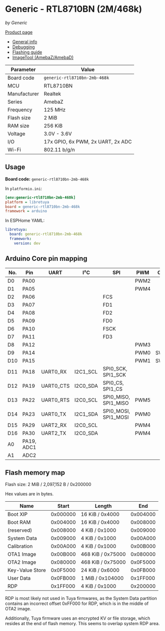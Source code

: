 # Generic - RTL8710BN (2M/468k)

*by Generic*

[Product page](https://kuba2k2.github.io/libretuya/boards/generic-rtl8710bn-2mb-468k/)

- [General info](../../docs/platform/realtek/README.md)
- [Debugging](../../docs/platform/realtek/debugging.md)
- [Flashing guide](../../docs/platform/realtek-ambz/flashing.md)
- [ImageTool (AmebaZ/AmebaD)](https://images.tuyacn.com/smart/Image_Tool/Image_Tool.zip)

Parameter    | Value
-------------|----------------------------------
Board code   | `generic-rtl8710bn-2mb-468k`
MCU          | RTL8710BN
Manufacturer | Realtek
Series       | AmebaZ
Frequency    | 125 MHz
Flash size   | 2 MiB
RAM size     | 256 KiB
Voltage      | 3.0V - 3.6V
I/O          | 17x GPIO, 6x PWM, 2x UART, 2x ADC
Wi-Fi        | 802.11 b/g/n

## Usage

**Board code:** `generic-rtl8710bn-2mb-468k`

In `platformio.ini`:

```ini
[env:generic-rtl8710bn-2mb-468k]
platform = libretuya
board = generic-rtl8710bn-2mb-468k
framework = arduino
```

In ESPHome YAML:

```yaml
libretuya:
  board: generic-rtl8710bn-2mb-468k
  framework:
    version: dev
```

## Arduino Core pin mapping

No. | Pin        | UART      | I²C      | SPI                  | PWM  | Other
----|------------|-----------|----------|----------------------|------|------
D0  | PA00       |           |          |                      | PWM2 |
D1  | PA05       |           |          |                      | PWM4 |
D2  | PA06       |           |          | FCS                  |      |
D3  | PA07       |           |          | FD1                  |      |
D4  | PA08       |           |          | FD2                  |      |
D5  | PA09       |           |          | FD0                  |      |
D6  | PA10       |           |          | FSCK                 |      |
D7  | PA11       |           |          | FD3                  |      |
D8  | PA12       |           |          |                      | PWM3 |
D9  | PA14       |           |          |                      | PWM0 | SWCLK
D10 | PA15       |           |          |                      | PWM1 | SWDIO
D11 | PA18       | UART0_RX  | I2C1_SCL | SPI0_SCK, SPI1_SCK   |      |
D12 | PA19       | UART0_CTS | I2C0_SDA | SPI0_CS, SPI1_CS     |      |
D13 | PA22       | UART0_RTS | I2C0_SCL | SPI0_MISO, SPI1_MISO | PWM5 |
D14 | PA23       | UART0_TX  | I2C1_SDA | SPI0_MOSI, SPI1_MOSI | PWM0 |
D15 | PA29       | UART2_RX  | I2C0_SCL |                      | PWM4 |
D16 | PA30       | UART2_TX  | I2C0_SDA |                      | PWM4 |
A0  | PA19, ADC1 |           |          |                      |      |
A1  | ADC2       |           |          |                      |      |

## Flash memory map

Flash size: 2 MiB / 2,097,152 B / 0x200000

Hex values are in bytes.

Name            | Start    | Length            | End
----------------|----------|-------------------|---------
Boot XIP        | 0x000000 | 16 KiB / 0x4000   | 0x004000
Boot RAM        | 0x004000 | 16 KiB / 0x4000   | 0x008000
(reserved)      | 0x008000 | 4 KiB / 0x1000    | 0x009000
System Data     | 0x009000 | 4 KiB / 0x1000    | 0x00A000
Calibration     | 0x00A000 | 4 KiB / 0x1000    | 0x00B000
OTA1 Image      | 0x00B000 | 468 KiB / 0x75000 | 0x080000
OTA2 Image      | 0x080000 | 468 KiB / 0x75000 | 0x0F5000
Key-Value Store | 0x0F5000 | 24 KiB / 0x6000   | 0x0FB000
User Data       | 0x0FB000 | 1 MiB / 0x104000  | 0x1FF000
RDP             | 0x1FF000 | 4 KiB / 0x1000    | 0x200000

RDP is most likely not used in Tuya firmwares, as the System Data partition contains an incorrect offset 0xFF000 for RDP, which is in the middle of OTA2 image.

Additionally, Tuya firmware uses an encrypted KV or file storage, which resides at the end of flash memory. This seems to overlap system RDP area.
